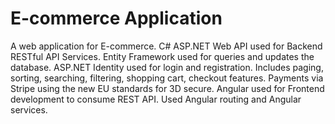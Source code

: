 # E-commerce Application

A web application for E-commerce. C# ASP.NET Web API used for Backend RESTful API Services. Entity Framework used for queries and updates the database. ASP.NET Identity used for login and registration. Includes paging, sorting, searching, filtering, shopping cart, checkout features. Payments via Stripe using the new EU standards for 3D secure. Angular used for Frontend development to consume REST API. Used Angular routing and Angular services.
